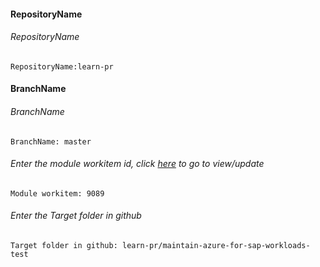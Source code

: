 #### RepositoryName	
###### RepositoryName
```
RepositoryName:learn-pr 
```

#### BranchName	
###### BranchName
```
BranchName: master
```

###### Enter the module workitem id, click [here](https://microsoftdigitallearning.visualstudio.com/Courseware/_workitems/edit/9089) to go to view/update
```
Module workitem: 9089
```

###### Enter the Target folder in github
```
Target folder in github: learn-pr/maintain-azure-for-sap-workloads-test
```